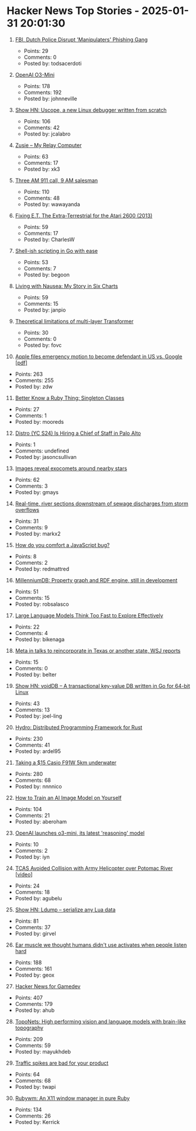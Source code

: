 # Hacker News Top Stories - 2025-01-31 20:01:30

1. [FBI, Dutch Police Disrupt 'Manipulaters' Phishing Gang](https://krebsonsecurity.com/2025/01/fbi-dutch-police-disrupt-manipulaters-phishing-gang/)
   - Points: 29
   - Comments: 0
   - Posted by: todsacerdoti

2. [OpenAI O3-Mini](https://openai.com/index/openai-o3-mini/)
   - Points: 178
   - Comments: 192
   - Posted by: johnneville

3. [Show HN: Uscope, a new Linux debugger written from scratch](https://github.com/jcalabro/uscope)
   - Points: 106
   - Comments: 42
   - Posted by: jcalabro

4. [Zusie – My Relay Computer](http://www.nablaman.com/relay/about.php)
   - Points: 63
   - Comments: 17
   - Posted by: xk3

5. [Three AM 911 call, 9 AM salesman](https://a.wholelottanothing.org/when-everything-becomes-a-profit-center/)
   - Points: 110
   - Comments: 48
   - Posted by: wawayanda

6. [Fixing E.T. The Extra-Terrestrial for the Atari 2600 (2013)](http://www.neocomputer.org/projects/et/)
   - Points: 59
   - Comments: 17
   - Posted by: CharlesW

7. [Shell-ish scripting in Go with ease](https://github.com/bitfield/script)
   - Points: 53
   - Comments: 7
   - Posted by: begoon

8. [Living with Nausea: My Story in Six Charts](https://www.c82.net/blog/?id=96)
   - Points: 59
   - Comments: 15
   - Posted by: janpio

9. [Theoretical limitations of multi-layer Transformer](https://arxiv.org/abs/2412.02975)
   - Points: 30
   - Comments: 0
   - Posted by: fovc

10. [Apple files emergency motion to become defendant in US vs. Google [pdf]](https://storage.courtlistener.com/recap/gov.uscourts.dcd.223205/gov.uscourts.dcd.223205.1158.0_1.pdf)
   - Points: 263
   - Comments: 255
   - Posted by: zdw

11. [Better Know a Ruby Thing: Singleton Classes](https://noelrappin.com/blog/2025/01/better-know-a-ruby-thing-singleton-classes/)
   - Points: 27
   - Comments: 1
   - Posted by: mooreds

12. [Distro (YC S24) Is Hiring a Chief of Staff in Palo Alto](https://www.ycombinator.com/companies/distro/jobs/VrBerJw-chief-of-staff)
   - Points: 1
   - Comments: undefined
   - Posted by: jasoncsullivan

13. [Images reveal exocomets around nearby stars](https://skyandtelescope.org/astronomy-news/new-images-reveal-exocomets-around-74-nearby-stars/)
   - Points: 62
   - Comments: 3
   - Posted by: gmays

14. [Real-time, river sections downstream of sewage discharges from storm overflows](https://www.sewagemap.co.uk/)
   - Points: 31
   - Comments: 9
   - Posted by: markx2

15. [How do you comfort a JavaScript bug?](https://www.codepuns.com/post/771840982014640128/how-do-you-comfort-a-javascript-bug)
   - Points: 8
   - Comments: 2
   - Posted by: redmattred

16. [MillenniumDB: Property graph and RDF engine, still in development](https://github.com/MillenniumDB/MillenniumDB)
   - Points: 51
   - Comments: 15
   - Posted by: robsalasco

17. [Large Language Models Think Too Fast to Explore Effectively](https://arxiv.org/abs/2501.18009)
   - Points: 22
   - Comments: 4
   - Posted by: bikenaga

18. [Meta in talks to reincorporate in Texas or another state, WSJ reports](https://www.reuters.com/technology/meta-talks-reincorporate-texas-or-another-state-exit-delaware-wsj-reports-2025-01-31/)
   - Points: 15
   - Comments: 0
   - Posted by: belter

19. [Show HN: voidDB – A transactional key-value DB written in Go for 64-bit Linux](https://github.com/voidDB/voidDB)
   - Points: 43
   - Comments: 13
   - Posted by: joel-ling

20. [Hydro: Distributed Programming Framework for Rust](https://hydro.run/docs/hydro/)
   - Points: 230
   - Comments: 41
   - Posted by: ardel95

21. [Taking a $15 Casio F91W 5km underwater](https://www.watchesofespionage.com/blogs/woe-dispatch/casio-f91w-diving-underwater-pressure-test)
   - Points: 280
   - Comments: 68
   - Posted by: nnnnico

22. [How to Train an AI Image Model on Yourself](https://www.coryzue.com/writing/make-ai-pictures-of-yourself/)
   - Points: 104
   - Comments: 21
   - Posted by: aberoham

23. [OpenAI launches o3-mini, its latest 'reasoning' model](https://techcrunch.com/2025/01/31/openai-launches-o3-mini-its-latest-reasoning-model/)
   - Points: 10
   - Comments: 2
   - Posted by: iyn

24. [TCAS Avoided Collision with Army Helicopter over Potomac River [video]](https://www.youtube.com/watch?v=huVFZ__q2rI)
   - Points: 24
   - Comments: 18
   - Posted by: agubelu

25. [Show HN: Ldump – serialize any Lua data](https://github.com/girvel/ldump)
   - Points: 81
   - Comments: 37
   - Posted by: girvel

26. [Ear muscle we thought humans didn't use activates when people listen hard](https://www.frontiersin.org/news/2025/01/31/ear-muscle-wiggling-ears-activates-listening-frontiers-neuroscience)
   - Points: 188
   - Comments: 161
   - Posted by: geox

27. [Hacker News for Gamedev](https://gamedev.city/)
   - Points: 407
   - Comments: 179
   - Posted by: ahub

28. [TopoNets: High performing vision and language models with brain-like topography](https://arxiv.org/abs/2501.16396)
   - Points: 209
   - Comments: 59
   - Posted by: mayukhdeb

29. [Traffic spikes are bad for your product](https://andrewchen.substack.com/p/my-product-went-viral-on-social-media)
   - Points: 64
   - Comments: 68
   - Posted by: twapi

30. [Rubywm: An X11 window manager in pure Ruby](https://github.com/vidarh/rubywm)
   - Points: 134
   - Comments: 26
   - Posted by: Kerrick

